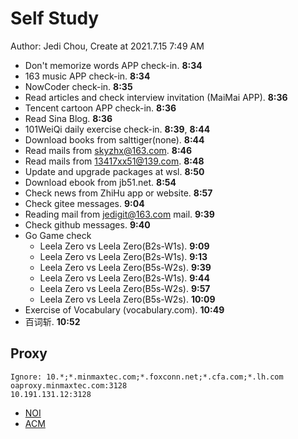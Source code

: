 # Self Study

Author: Jedi Chou, Create at 2021.7.15 7:49 AM

* Don't memorize words APP check-in. **8:34**
* 163 music APP check-in. **8:34**
* NowCoder check-in. **8:35**
* Read articles and check interview invitation (MaiMai APP). **8:36**
* Tencent cartoon APP check-in. **8:36**
* Read Sina Blog. **8:36**
* 101WeiQi daily exercise check-in. **8:39**, **8:44**
* Download books from salttiger(none). **8:44**
* Read mails from skyzhx@163.com. **8:46**
* Read mails from 13417xx51@139.com. **8:48**
* Update and upgrade packages at wsl. **8:50**
* Download ebook from jb51.net. **8:54**
* Check news from ZhiHu app or website. **8:57**
* Check gitee messages. **9:04**
* Reading mail from jedigit@163.com mail. **9:39**
* Check github messages. **9:40**
* Go Game check
  * Leela Zero vs Leela Zero(B2s-W1s). **9:09**
  * Leela Zero vs Leela Zero(B2s-W1s). **9:13**
  * Leela Zero vs Leela Zero(B5s-W2s). **9:39**
  * Leela Zero vs Leela Zero(B2s-W1s). **9:44**
  * Leela Zero vs Leela Zero(B5s-W2s). **9:57**
  * Leela Zero vs Leela Zero(B5s-W2s). **10:09**
* Exercise of Vocabulary (vocabulary.com). **10:49**
* 百词斩. **10:52**

## Proxy

```memo
Ignore: 10.*;*.minmaxtec.com;*.foxconn.net;*.cfa.com;*.lh.com
oaproxy.minmaxtec.com:3128
10.191.131.12:3128
```

* [NOI](https://zh.wikipedia.org/wiki/全国青少年信息学奥林匹克竞赛)
* [ACM](https://en.wikipedia.org/wiki/International_Collegiate_Programming_Contest)
